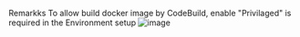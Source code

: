 Remarkks
To allow build docker image by CodeBuild, enable "Privilaged" is required in the Environment setup
![image](https://user-images.githubusercontent.com/33850004/133379569-9e74c85b-34cc-4452-9133-dda326934f6d.png)
